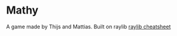 # Mathy
A game made by Thijs and Mattias. Built on raylib
[raylib cheatsheet](https://www.raylib.com/cheatsheet/cheatsheet.html)
